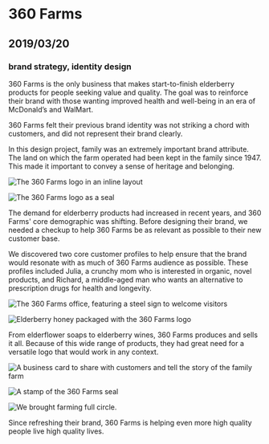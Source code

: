 # 360 Farms

## 2019/03/20

### brand strategy, identity design

360 Farms is the only business that makes start-to-finish elderberry products for people seeking value and quality. The goal was to reinforce their brand with those wanting improved health and well-being in an era of McDonald’s and WalMart.

360 Farms felt their previous brand identity was not striking a chord with customers, and did not represent their brand clearly.

In this design project, family was an extremely important brand attribute. The land on which the farm operated had been kept in the family since 1947. This made it important to convey a sense of heritage and belonging.

![The 360 Farms logo in an inline layout](/_images/work/360/360-inline.svg)

![The 360 Farms logo as a seal](/_images/work/360/360-seal.svg)

The demand for elderberry products had increased in recent years, and 360 Farms' core demographic was shifting. Before designing their brand, we needed a checkup to help 360 Farms be as relevant as possible to their new customer base.

We discovered two core customer profiles to help ensure that the brand would resonate with as much of 360 Farms audience as possible. These profiles included Julia, a crunchy mom who is interested in organic, novel products, and Richard, a middle-aged man who wants an alternative to prescription drugs for health and longevity.

![The 360 Farms office, featuring a steel sign to welcome visitors](/_images/work/360/360-office.jpg)

![Elderberry honey packaged with the 360 Farms logo](/_images/work/360/360-honey.jpg)

From elderflower soaps to elderberry wines, 360 Farms produces and sells it all. Because of this wide range of products, they had great need for a versatile logo that would work in any context.

![A business card to share with customers and tell the story of the family farm](/_images/work/360/360-business-card.jpg)

![A stamp of the 360 Farms seal](/_images/work/360/360-stamp.jpg)

![We brought farming full circle.](/_images/work/360/360-berries.jpg)

Since refreshing their brand, 360 Farms is helping even more high quality people live high quality lives.